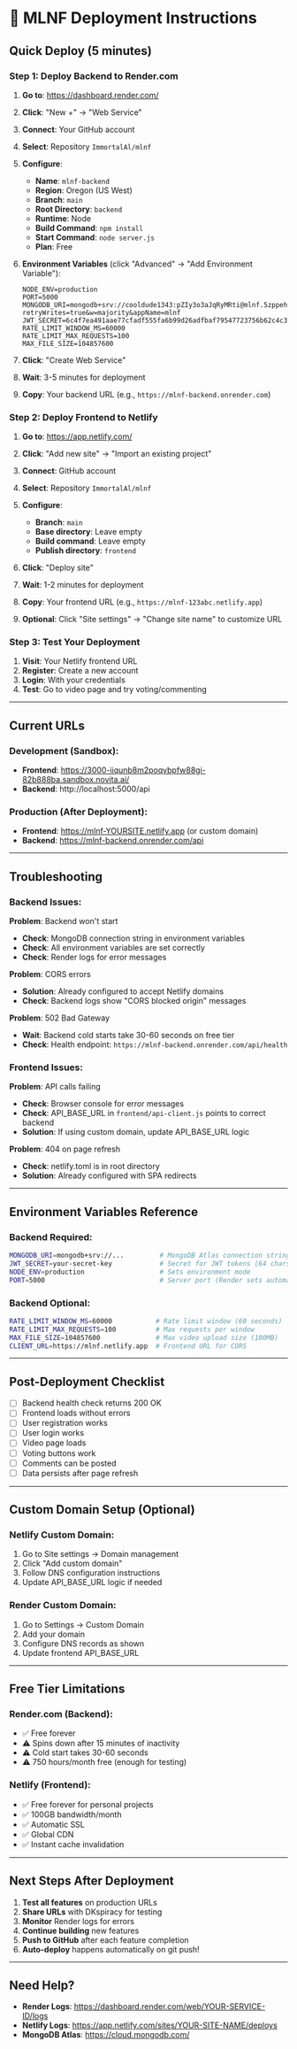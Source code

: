 # 🚀 MLNF Deployment Instructions

## Quick Deploy (5 minutes)

### Step 1: Deploy Backend to Render.com

1. **Go to**: https://dashboard.render.com/
2. **Click**: "New +" → "Web Service"
3. **Connect**: Your GitHub account
4. **Select**: Repository `ImmortalAl/mlnf`
5. **Configure**:
   - **Name**: `mlnf-backend`
   - **Region**: Oregon (US West)
   - **Branch**: `main`
   - **Root Directory**: `backend`
   - **Runtime**: Node
   - **Build Command**: `npm install`
   - **Start Command**: `node server.js`
   - **Plan**: Free

6. **Environment Variables** (click "Advanced" → "Add Environment Variable"):
   ```
   NODE_ENV=production
   PORT=5000
   MONGODB_URI=mongodb+srv://cooldude1343:pZIy3o3aJqRyMRti@mlnf.5zppehf.mongodb.net/mlnf?retryWrites=true&w=majority&appName=mlnf
   JWT_SECRET=6c4f7ea491aae77cfadf555fa6b99d26adfbaf79547723756b62c4c3b29b65b5
   RATE_LIMIT_WINDOW_MS=60000
   RATE_LIMIT_MAX_REQUESTS=100
   MAX_FILE_SIZE=104857600
   ```

7. **Click**: "Create Web Service"

8. **Wait**: 3-5 minutes for deployment

9. **Copy**: Your backend URL (e.g., `https://mlnf-backend.onrender.com`)

### Step 2: Deploy Frontend to Netlify

1. **Go to**: https://app.netlify.com/
2. **Click**: "Add new site" → "Import an existing project"
3. **Connect**: GitHub account
4. **Select**: Repository `ImmortalAl/mlnf`
5. **Configure**:
   - **Branch**: `main`
   - **Base directory**: Leave empty
   - **Build command**: Leave empty
   - **Publish directory**: `frontend`

6. **Click**: "Deploy site"

7. **Wait**: 1-2 minutes for deployment

8. **Copy**: Your frontend URL (e.g., `https://mlnf-123abc.netlify.app`)

9. **Optional**: Click "Site settings" → "Change site name" to customize URL

### Step 3: Test Your Deployment

1. **Visit**: Your Netlify frontend URL
2. **Register**: Create a new account
3. **Login**: With your credentials
4. **Test**: Go to video page and try voting/commenting

---

## Current URLs

### Development (Sandbox):
- **Frontend**: https://3000-iiqunb8m2poqvbpfw88gi-82b888ba.sandbox.novita.ai/
- **Backend**: http://localhost:5000/api

### Production (After Deployment):
- **Frontend**: https://mlnf-YOURSITE.netlify.app (or custom domain)
- **Backend**: https://mlnf-backend.onrender.com/api

---

## Troubleshooting

### Backend Issues:

**Problem**: Backend won't start
- **Check**: MongoDB connection string in environment variables
- **Check**: All environment variables are set correctly
- **Check**: Render logs for error messages

**Problem**: CORS errors
- **Solution**: Already configured to accept Netlify domains
- **Check**: Backend logs show "CORS blocked origin" messages

**Problem**: 502 Bad Gateway
- **Wait**: Backend cold starts take 30-60 seconds on free tier
- **Check**: Health endpoint: `https://mlnf-backend.onrender.com/api/health`

### Frontend Issues:

**Problem**: API calls failing
- **Check**: Browser console for error messages
- **Check**: API_BASE_URL in `frontend/api-client.js` points to correct backend
- **Solution**: If using custom domain, update API_BASE_URL logic

**Problem**: 404 on page refresh
- **Check**: netlify.toml is in root directory
- **Solution**: Already configured with SPA redirects

---

## Environment Variables Reference

### Backend Required:
```bash
MONGODB_URI=mongodb+srv://...         # MongoDB Atlas connection string
JWT_SECRET=your-secret-key            # Secret for JWT tokens (64 chars recommended)
NODE_ENV=production                   # Sets environment mode
PORT=5000                             # Server port (Render sets automatically)
```

### Backend Optional:
```bash
RATE_LIMIT_WINDOW_MS=60000           # Rate limit window (60 seconds)
RATE_LIMIT_MAX_REQUESTS=100          # Max requests per window
MAX_FILE_SIZE=104857600              # Max video upload size (100MB)
CLIENT_URL=https://mlnf.netlify.app  # Frontend URL for CORS
```

---

## Post-Deployment Checklist

- [ ] Backend health check returns 200 OK
- [ ] Frontend loads without errors
- [ ] User registration works
- [ ] User login works
- [ ] Video page loads
- [ ] Voting buttons work
- [ ] Comments can be posted
- [ ] Data persists after page refresh

---

## Custom Domain Setup (Optional)

### Netlify Custom Domain:
1. Go to Site settings → Domain management
2. Click "Add custom domain"
3. Follow DNS configuration instructions
4. Update API_BASE_URL logic if needed

### Render Custom Domain:
1. Go to Settings → Custom Domain
2. Add your domain
3. Configure DNS records as shown
4. Update frontend API_BASE_URL

---

## Free Tier Limitations

### Render.com (Backend):
- ✅ Free forever
- ⚠️ Spins down after 15 minutes of inactivity
- ⚠️ Cold start takes 30-60 seconds
- ⚠️ 750 hours/month free (enough for testing)

### Netlify (Frontend):
- ✅ Free forever for personal projects
- ✅ 100GB bandwidth/month
- ✅ Automatic SSL
- ✅ Global CDN
- ✅ Instant cache invalidation

---

## Next Steps After Deployment

1. **Test all features** on production URLs
2. **Share URLs** with DKspiracy for testing
3. **Monitor** Render logs for errors
4. **Continue building** new features
5. **Push to GitHub** after each feature completion
6. **Auto-deploy** happens automatically on git push!

---

## Need Help?

- **Render Logs**: https://dashboard.render.com/web/YOUR-SERVICE-ID/logs
- **Netlify Logs**: https://app.netlify.com/sites/YOUR-SITE-NAME/deploys
- **MongoDB Atlas**: https://cloud.mongodb.com/
